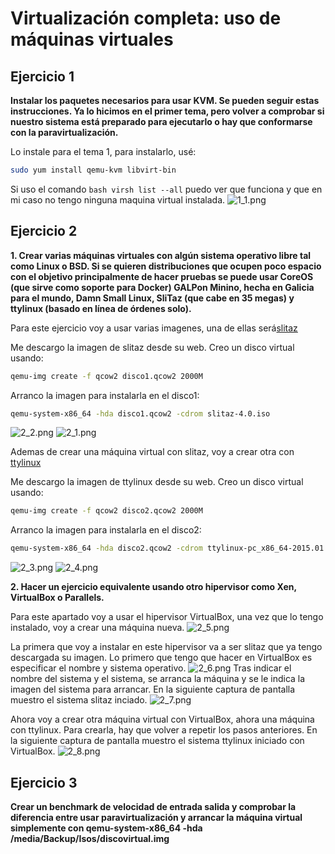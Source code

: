 
Virtualización completa: uso de máquinas virtuales
====================================================================

Ejercicio 1
-----------

**Instalar los paquetes necesarios para usar KVM. Se pueden seguir estas instrucciones. Ya lo hicimos en el primer tema, pero volver a comprobar si nuestro sistema está preparado para ejecutarlo o hay que conformarse con la paravirtualización.**

Lo instale para el tema 1, para instalarlo, usé:
```bash
sudo yum install qemu-kvm libvirt-bin
```
Si uso el comando ``bash virsh list --all`` puedo ver que funciona y que en mi caso no tengo ninguna maquina virtual instalada.
![1_1.png](https://dl.dropboxusercontent.com/u/22433100/IV/t6/1_1.png)


Ejercicio 2
-----------

**1. Crear varias máquinas virtuales con algún sistema operativo libre tal como Linux o BSD. Si se quieren distribuciones que ocupen poco espacio con el objetivo principalmente de hacer pruebas se puede usar CoreOS (que sirve como soporte para Docker) GALPon Minino, hecha en Galicia para el mundo, Damn Small Linux, SliTaz (que cabe en 35 megas) y ttylinux (basado en línea de órdenes solo).**

Para este ejercicio voy a usar varias imagenes, una de ellas será[slitaz](http://www.slitaz.org/en/)

Me descargo la imagen de slitaz desde su web.
Creo un disco virtual usando:
```bash
qemu-img create -f qcow2 disco1.qcow2 2000M
```
Arranco la imagen para instalarla en el disco1:
```bash
qemu-system-x86_64 -hda disco1.qcow2 -cdrom slitaz-4.0.iso
```
![2_2.png](https://dl.dropboxusercontent.com/u/22433100/IV/t6/2_2.png)
![2_1.png](https://dl.dropboxusercontent.com/u/22433100/IV/t6/2_1.png)

Ademas de crear una máquina virtual con slitaz, voy a crear otra con [ttylinux](http://ttylinux.net/Download/)

Me descargo la imagen de ttylinux desde su web.
Creo un disco virtual usando:
```bash
qemu-img create -f qcow2 disco2.qcow2 2000M
```
Arranco la imagen para instalarla en el disco2:
```bash
qemu-system-x86_64 -hda disco2.qcow2 -cdrom ttylinux-pc_x86_64-2015.01.iso 
```
![2_3.png](https://dl.dropboxusercontent.com/u/22433100/IV/t6/2_3.png)
![2_4.png](https://dl.dropboxusercontent.com/u/22433100/IV/t6/2_4.png)

**2. Hacer un ejercicio equivalente usando otro hipervisor como Xen, VirtualBox o Parallels.**

Para este apartado voy a usar el hipervisor VirtualBox, una vez que lo tengo instalado, voy a crear una máquina nueva.
![2_5.png](https://dl.dropboxusercontent.com/u/22433100/IV/t6/2_5.png)

La primera que voy a instalar en este hipervisor va a ser slitaz que ya tengo descargada su imagen.
Lo primero que tengo que hacer en VirtualBox es especificar el nombre y sistema operativo.
![2_6.png](https://dl.dropboxusercontent.com/u/22433100/IV/t6/2_6.png)
Tras indicar el nombre del sistema y el sistema, se arranca la máquina y se le indica la imagen del sistema para arrancar. En la siguiente captura de pantalla muestro el sistema slitaz inciado.
![2_7.png](https://dl.dropboxusercontent.com/u/22433100/IV/t6/2_7.png)

Ahora voy a crear otra máquina virtual con VirtualBox, ahora una máquina con ttylinux. Para crearla, hay que volver a repetir los pasos anteriores. En la siguiente captura de pantalla muestro el sistema ttylinux iniciado con VirtualBox.
![2_8.png](https://dl.dropboxusercontent.com/u/22433100/IV/t6/2_8.png)


Ejercicio 3
-----------

**Crear un benchmark de velocidad de entrada salida y comprobar la diferencia entre usar paravirtualización y arrancar la máquina virtual simplemente con qemu-system-x86_64 -hda /media/Backup/Isos/discovirtual.img**




